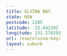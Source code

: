 ```yaml
---
title: ELVINA BAY
state: NSW
postcode: 2105
latitude: -33.642202
longitude: 151.278293
url: /nsw/elvina-bay/
layout: suburb
---
```

